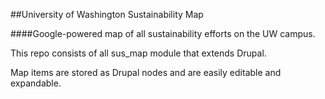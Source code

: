 ##University of Washington Sustainability Map

####Google-powered map of all sustainability efforts on the UW campus.

This repo consists of all sus_map module that extends Drupal.

Map items are stored as Drupal nodes and are easily editable and expandable.
